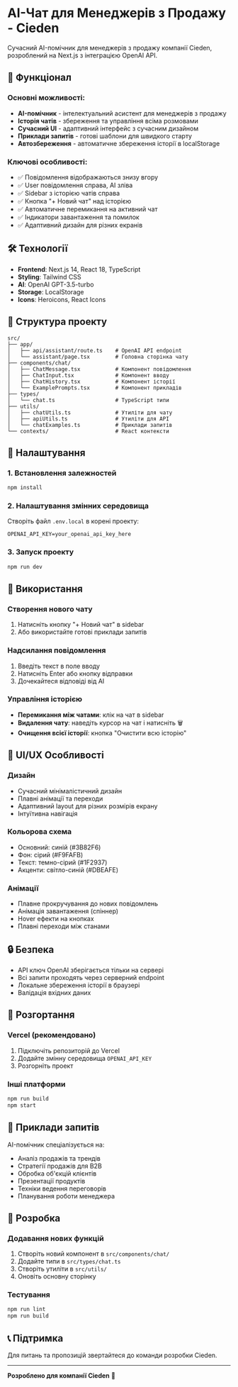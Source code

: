 # AI-Чат для Менеджерів з Продажу - Cieden

Сучасний AI-помічник для менеджерів з продажу компанії Cieden, розроблений на Next.js з інтеграцією OpenAI API.

## 🚀 Функціонал

### Основні можливості:
- **AI-помічник** - інтелектуальний асистент для менеджерів з продажу
- **Історія чатів** - збереження та управління всіма розмовами
- **Сучасний UI** - адаптивний інтерфейс з сучасним дизайном
- **Приклади запитів** - готові шаблони для швидкого старту
- **Автозбереження** - автоматичне збереження історії в localStorage

### Ключові особливості:
- ✅ Повідомлення відображаються знизу вгору
- ✅ User повідомлення справа, AI зліва
- ✅ Sidebar з історією чатів справа
- ✅ Кнопка "+ Новий чат" над історією
- ✅ Автоматичне перемикання на активний чат
- ✅ Індикатори завантаження та помилок
- ✅ Адаптивний дизайн для різних екранів

## 🛠 Технології

- **Frontend**: Next.js 14, React 18, TypeScript
- **Styling**: Tailwind CSS
- **AI**: OpenAI GPT-3.5-turbo
- **Storage**: LocalStorage
- **Icons**: Heroicons, React Icons

## 📁 Структура проекту

```
src/
├── app/
│   ├── api/assistant/route.ts    # OpenAI API endpoint
│   └── assistant/page.tsx        # Головна сторінка чату
├── components/chat/
│   ├── ChatMessage.tsx           # Компонент повідомлення
│   ├── ChatInput.tsx             # Компонент вводу
│   ├── ChatHistory.tsx           # Компонент історії
│   └── ExamplePrompts.tsx        # Компонент прикладів
├── types/
│   └── chat.ts                   # TypeScript типи
├── utils/
│   ├── chatUtils.ts              # Утиліти для чату
│   ├── apiUtils.ts               # Утиліти для API
│   └── chatExamples.ts           # Приклади запитів
└── contexts/                     # React контексти
```

## 🔧 Налаштування

### 1. Встановлення залежностей
```bash
npm install
```

### 2. Налаштування змінних середовища
Створіть файл `.env.local` в корені проекту:
```env
OPENAI_API_KEY=your_openai_api_key_here
```

### 3. Запуск проекту
```bash
npm run dev
```

## 📖 Використання

### Створення нового чату
1. Натисніть кнопку "+ Новий чат" в sidebar
2. Або використайте готові приклади запитів

### Надсилання повідомлення
1. Введіть текст в поле вводу
2. Натисніть Enter або кнопку відправки
3. Дочекайтеся відповіді від AI

### Управління історією
- **Перемикання між чатами**: клік на чат в sidebar
- **Видалення чату**: наведіть курсор на чат і натисніть 🗑️
- **Очищення всієї історії**: кнопка "Очистити всю історію"

## 🎨 UI/UX Особливості

### Дизайн
- Сучасний мінімалістичний дизайн
- Плавні анімації та переходи
- Адаптивний layout для різних розмірів екрану
- Інтуїтивна навігація

### Кольорова схема
- Основний: синій (#3B82F6)
- Фон: сірий (#F9FAFB)
- Текст: темно-сірий (#1F2937)
- Акценти: світло-синій (#DBEAFE)

### Анімації
- Плавне прокручування до нових повідомлень
- Анімація завантаження (спіннер)
- Hover ефекти на кнопках
- Плавні переходи між станами

## 🔒 Безпека

- API ключ OpenAI зберігається тільки на сервері
- Всі запити проходять через серверний endpoint
- Локальне збереження історії в браузері
- Валідація вхідних даних

## 🚀 Розгортання

### Vercel (рекомендовано)
1. Підключіть репозиторій до Vercel
2. Додайте змінну середовища `OPENAI_API_KEY`
3. Розгорніть проект

### Інші платформи
```bash
npm run build
npm start
```

## 📝 Приклади запитів

AI-помічник спеціалізується на:
- Аналіз продажів та трендів
- Стратегії продажів для B2B
- Обробка об'єкцій клієнтів
- Презентації продуктів
- Техніки ведення переговорів
- Планування роботи менеджера

## 🤝 Розробка

### Додавання нових функцій
1. Створіть новий компонент в `src/components/chat/`
2. Додайте типи в `src/types/chat.ts`
3. Створіть утиліти в `src/utils/`
4. Оновіть основну сторінку

### Тестування
```bash
npm run lint
npm run build
```

## 📞 Підтримка

Для питань та пропозицій звертайтеся до команди розробки Cieden.

---

**Розроблено для компанії Cieden** 🚀 